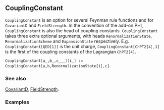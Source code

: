 ## CouplingConstant

`CouplingConstant` is an option for several Feynman rule functions and for `CovariantD` and `FieldStrength`. In the convention of the add-on PHI, `CouplingConstant` is also the head of coupling constants.  `CouplingConstant` takes three extra optional arguments, with heads `RenormalizationState`, `RenormalizationScheme` and `ExpansionState` respectively.  E.g. `CouplingConstant[QED[1]]` is the unit charge, `CouplingConstant[ChPT2[4],1]` is the first of the coupling constants of the Lagrangian `ChPT2[4]`.  

`CouplingConstant[a_,b_,c___][i_] := CouplingConstant[a,b,RenormalizationState[i],c]`.

### See also

[CovariantD](CovariantD), [FieldStrength](FieldStrength).

### Examples